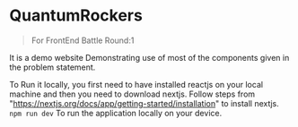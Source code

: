 # QuantumRockers
> For FrontEnd Battle Round:1


It is a demo website Demonstrating use of most of the components given in the problem statement.

To Run it locally, you first need to have installed reactjs on your local machine and then you need to download nextjs.
Follow steps from "https://nextjs.org/docs/app/getting-started/installation" to install nextjs.
```npm run dev```
To run the application locally on your device.
